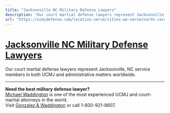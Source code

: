 ```yaml
---
title: "Jacksonville NC Military Defense Lawyers"
description: "Our court martial defense lawyers represent Jacksonville, NC service members in both UCMJ and administrative matters worldwide."
url: "https://ucmjdefense.com/location-serve/cities-we-serve/north-carolina-military-defense-lawyers/jacksonville-nc-military-defense-lawyers.html"
---
```


# [Jacksonville NC Military Defense Lawyers](https://ucmjdefense.com/location-serve/cities-we-serve/north-carolina-military-defense-lawyers/jacksonville-nc-military-defense-lawyers.html)

Our court martial defense lawyers represent Jacksonville, NC service members in both UCMJ and administrative matters worldwide.

---

**Need the best military defense lawyer?**  
[Michael Waddington](https://ucmjdefense.com/attorneys/michael-stewart-waddington-partner.html) is one of the most experienced UCMJ and court-martial attorneys in the world.  
Visit [Gonzalez & Waddington](https://ucmjdefense.com) or call 1-800-921-8607.
